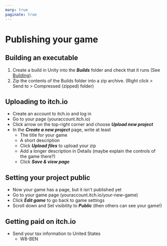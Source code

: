 ```yaml
---
marp: true
paginate: true
---
```

<!-- headingDivider: 3 -->
<!-- class: default -->

# Publishing your game

## Building an executable

1) Create a build in Unity into the ***Builds*** folder and check that it runs (See [Building](../unity-cookbook/building.md)).
2) Zip the contents of the Builds folder into a zip archive. (Right click > Send to > Compressed (zipped) folder)

## Uploading to itch.io

* Create an account to itch.io and log in
* Go to your page (youraccount.itch.io)
* Click arrow on the top-right corner and choose ***Upload new project***
* In the ***Create a new project*** page, write at least
  * The title for your game
  * A short description
  * Click ***Upload files*** to upload your zip 
  * Add a longer description in Details (maybe explain the controls of the game there?)
  * Click ***Save & view page***

## Setting your project public

* Now your game has a page, but it isn't published yet
* Go to your game page (youraccount.itch.io/your-new-game)
* Click ***Edit game*** to go back to game settings
* Scroll down and Set visibility to ***Public*** (then others can see your game!)

## Getting paid on itch.io

* Send your tax information to United States
  * W8-BEN